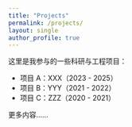 ```yaml
---
title: "Projects"
permalink: /projects/
layout: single
author_profile: true
---
```


这里是我参与的一些科研与工程项目：

- 项目 A：XXX（2023 - 2025）
- 项目 B：YYY（2021 - 2022）
- 项目 C：ZZZ（2020 - 2021）

更多内容……
